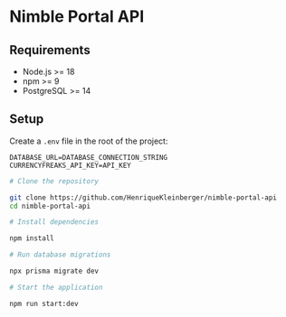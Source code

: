 # Nimble Portal API

## Requirements

- Node.js >= 18
- npm >= 9
- PostgreSQL >= 14

## Setup

Create a `.env` file in the root of the project:

```env
DATABASE_URL=DATABASE_CONNECTION_STRING
CURRENCYFREAKS_API_KEY=API_KEY
```

```bash
# Clone the repository

git clone https://github.com/HenriqueKleinberger/nimble-portal-api
cd nimble-portal-api

# Install dependencies

npm install

# Run database migrations

npx prisma migrate dev

# Start the application

npm run start:dev
```
